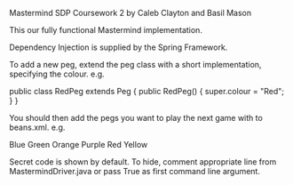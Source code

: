 Mastermind
SDP Coursework 2
by Caleb Clayton and Basil Mason


This our fully functional Mastermind implementation.

Dependency Injection is supplied by the Spring Framework.

To add a new peg, extend the peg class with a short implementation, specifying the colour.
e.g.

public class RedPeg extends Peg {
	public RedPeg() {
		super.colour = "Red";
	}
}


You should then add the pegs you want to play the next game with to beans.xml.
e.g.

<property name="pegList">
    <list>
       <value>Blue</value>
       <value>Green</value>
       <value>Orange</value>
       <value>Purple</value>
       <value>Red</value>
       <value>Yellow</value>
    </list>
</property>

Secret code is shown by default. To hide, comment appropriate line from MastermindDriver.java or pass True as first command line argument.
